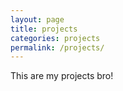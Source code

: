 ```yaml
---
layout: page
title: projects
categories: projects
permalink: /projects/
---
```


This are my projects bro!
